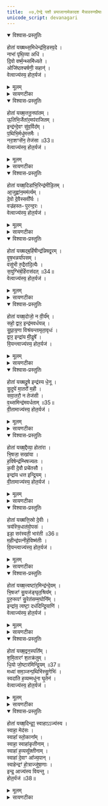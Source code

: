 ```yaml
---
title:  ०७,ऐन्द्रे पशौ प्रयाजानामेकादश मैत्रावरुणप्रैषाः
unicode_script: devanagari
---
```


<details open><summary>विश्वास-प्रस्तुतिः</summary>

होता॑ यख्षथ्स॒मिधेन्द्र॑मि॒डस्प॒दे ।  
नाभा॑ पृथि॒व्या अधि॑ ।  
दि॒वो वर्ष्म॒न्थ्समि॑ध्यते ।  
ओजि॑ष्ठश्चर्षणी॒ सहान्॑ ।  
वेत्वाज्य॑स्य॒ होत॒र्यज॑ ।  
</details>

<details><summary>मूलम्</summary>

होता॑ यख्षथ्स॒मिधेन्द्र॑मि॒डस्प॒दे ।  
नाभा॑ पृथि॒व्या अधि॑ ।  
दि॒वो वर्ष्म॒न्थ्समि॑ध्यते ।  
ओजि॑ष्ठश्चर्षणी॒ सहान्॑ ।  
वेत्वाज्य॑स्य॒ होत॒र्यज॑ ।  
</details>

<details><summary>सायणटीका</summary>

(SB) 1इत्थं षड्भिरनुवाकैरस्यां कौकिल्यां सौत्रामण्यामध्वर्यवमुक्तम् । अथावशिष्टैश्चतुर्दशभिरनुवाकैर्हौत्रमुच्यते । तत्रास्मिन् सप्तमेऽनुवाके होतारमुद्दिश्य मैत्रावरुणेन पठनीया एकादश प्रयाजप्रैषा उच्यन्ते । तत्र 'समिद्भ्यः प्रेष्य' इत्यध्वर्युणा प्रेषितो मैत्रावरुणः प्रैषमन्त्रं पठति । तमिमं मन्त्रमाह - योऽयं होता विद्यते सोऽयं समिधेन्द्रं समिन्नामकेनाग्निना युक्तमिन्द्रं इडस्पदे इडाख्याया गोः पदस्थाने अस्मिन्नाहवनीये यक्षत् यजतु पूजयत्वित्यर्थः । या सोमक्रयणी गौः तस्याः पादपांसोः कियानपि भाग आहवनीये प्रक्षिप्तः तस्मादिडस्पदमित्युच्यते । समिन्नामकः कश्चिदग्निविशेषः प्रथमयाऽऽहुत्या हूयते । अतः समिन्नामकाग्निद्वारा तमिन्द्रं होता यक्षदित्युच्यते । तच्चेडायाः पदं आहवनीयाख्यं पृथिव्या नाभा नाभिस्थानीयायामुत्तरवेद्यां अध्युपरि वर्तते । हूयमानोऽयमग्निः दिवो वर्ष्मन् द्युलोकस्य शरीरस्थानीय इत्यर्थः । तत्र समिध्यते सम्यग्दीप्यते । चर्षणीसहान् चर्षणयो मनुष्याः तान् सहन्ते अभिभवन्तीत चर्षणीसहाः देवाः तानुद्दिश्य तेषां देवानां मध्ये ओजिष्ठः अत्यन्तप्रबलः तादृशोऽग्निः आज्यस्य वेतु इदमाज्यमश्नातु पिबत्वित्यर्थः । हे होतः! यज तदर्थं याज्यां पठ ॥
</details>

<details open><summary>विश्वास-प्रस्तुतिः</summary>

होता॑ यख्ष॒त्तनू॒नपा॑तम् ।  
ऊ॒तिभि॒र्जेता॑र॒मप॑राजितम् ।  
इन्द्र॑न्दे॒वꣳ सु॑व॒र्विद᳚म् ।  
प॒थिभि॒र्मधु॑मत्तमैः ।  
नरा॒शꣳसे॑न॒ तेज॑सा ॥33॥  
वेत्वाज्य॑स्य॒ होत॒र्यज॑ ।  
</details>

<details><summary>मूलम्</summary>

होता॑ यख्ष॒त्तनू॒नपा॑तम् ।  
ऊ॒तिभि॒र्जेता॑र॒मप॑राजितम् ।  
इन्द्र॑न्दे॒वꣳ सु॑व॒र्विद᳚म् ।  
प॒थिभि॒र्मधु॑मत्तमैः ।  
नरा॒शꣳसे॑न॒ तेज॑सा ॥33॥  
वेत्वाज्य॑स्य॒ होत॒र्यज॑ ।  
</details>

<details><summary>सायणटीका</summary>

2द्वितीयं प्रैषमन्त्रमाह - अत्र सर्वत्र प्रथमान्तो होतृशब्दो दैव्यं होतारमाचष्टे, संबुद्ध्यन्तो मानुषम् । यथा पूर्वमन्त्रे समिच्छब्दः प्रयाजदेवतारूपमग्निविशेषमाह, एवमत्रापि तनूनपाच्छब्दो द्वितीयप्रयाजदेवतारूपमग्निविशेषमाचष्टे । दैव्यो होता तनूनपान्नामकमग्निं यक्षत् यजतु पूजयतु त्वदग्निद्वारा इन्द्रं पूजयतु । कीदृशमिन्द्रम्? ऊतिभिः अस्मद्रक्षणैर्युक्तं, जेतारं युद्धे जयशीलं केनाप्यन्येन अपराजितं, देवं द्योतमानं, सुवर्विदं स्वर्गस्य लब्धारं, मधुमत्तमैः अन्नपानादिपाथेयसंपत्त्या अत्यन्तं मधुरैः पथिभिः मार्गैर्युक्तं, नराशंसेन मनुष्यैः शंसनीयेन तेजसा युक्तं, तथाविधेन्द्रपूजार्थं तनूनपादग्निराज्यं पिबतु । तदर्थं हे मानुष होतः! याज्यां पठ ॥
</details>

<details open><summary>विश्वास-प्रस्तुतिः</summary>

होता॑ यख्ष॒दिडा॑भि॒रिन्द्र॑मीडि॒तम् ।  
आ॒जुह्वा॑न॒मम॑र्त्यम् ।  
दे॒वो दे॒वैस्सवी᳚र्यः ।  
वज्र॑हस्तᳶ पुरन्द॒रः ।  
वेत्वाज्य॑स्य॒ होत॒र्यज॑ ।  
</details>

<details><summary>मूलम्</summary>

होता॑ यख्ष॒दिडा॑भि॒रिन्द्र॑मीडि॒तम् ।  
आ॒जुह्वा॑न॒मम॑र्त्यम् ।  
दे॒वो दे॒वैस्सवी᳚र्यः ।  
वज्र॑हस्तᳶ पुरन्द॒रः ।  
वेत्वाज्य॑स्य॒ होत॒र्यज॑ ।  
</details>

<details><summary>सायणटीका</summary>

3तृतीयमन्त्रमाह - शब्देन प्रयाजदेवतारूपस्तृतीयोऽग्निरुच्यते । बहुवचनं पूजार्थम् । तदग्निद्वारा दैव्यो होता इन्द्रं पूजयतु । कीदृशमिन्द्रम्? ईडितं नानाविधैर्मन्त्रैः स्तुतम्, आजुह्वानं सर्वेषु यज्ञेषु होमभाजं आह्वानभाजं वा, अमर्त्यं मरणरहितम् । स चेन्द्रो देवो देवैस्सह सवीर्यं बहुसामर्थ्ययुक्तः शत्रूनभिभवितुं वज्रहस्तः आसुरीं पुरीं दारयति विनाशयतीति पुरंदरः । तथाविधेन्द्रस्य पीतये पूर्वोक्तो वह्निराज्यं पिबतु । हे मानुष होतः! याज्यां पठ ॥
</details>

<details open><summary>विश्वास-प्रस्तुतिः</summary>

होता॑ यख्षद्ब॒र्हिषीन्द्र॑न्निषद्व॒रम् ।  
वृ॒ष॒भन्नर्या॑पसम् ।  
वसु॑भी रु॒द्रैरा॑दि॒त्यैः ।  
स॒युग्भि॑र्ब॒र्हिरास॑दत् ॥34॥  
वेत्वाज्य॑स्य॒ होत॒र्यज॑ ।  
</details>

<details><summary>मूलम्</summary>

होता॑ यख्षद्ब॒र्हिषीन्द्र॑न्निषद्व॒रम् ।  
वृ॒ष॒भन्नर्या॑पसम् ।  
वसु॑भी रु॒द्रैरा॑दि॒त्यैः ।  
स॒युग्भि॑र्ब॒र्हिरास॑दत् ॥34॥  
वेत्वाज्य॑स्य॒ होत॒र्यज॑ ।  
</details>

<details><summary>सायणटीका</summary>

4चतुर्थमन्त्रमाह - बर्हिश्शब्दश्चतुर्थप्रयाजदेवतारूपमग्निमाचष्टे । तस्मिन्बर्हिषि पूजिते सति तद्द्वारेण इन्द्रं दैव्यो होता पूजयतु । कीदृशमिन्द्रं? निषद्वरं नितरां यज्ञे सीदन्ति उपविशन्तीति निषदो देवाः तेषां श्रेष्ठम्, वृषभं कामानां वर्षयितारम्, नरेभ्यो हितं नर्यं तथाविधं कर्म यस्यासौ नर्यापाः तथाविधम् । स चेन्द्रो वस्वादिभिः सयुग्भिः स्वेन सह वर्तमानैर्युक्तो बर्हिरासदत् यज्ञं प्राप्नोतु । वेत्वित्यादि पूर्ववत् ॥
</details>

<details open><summary>विश्वास-प्रस्तुतिः</summary>

होता॑ यख्ष॒दोजो॒ न वी॒र्य᳚म् ।  
सहो॒ द्वार॒ इन्द्र॑मवर्धयन्न् ।  
सु॒प्रा॒य॒णा विश्र॑यन्तामृता॒वृधः॑ ।  
द्वार॒ इन्द्रा॑य मी॒ढुषे᳚ ।  
वि॒यन्त्वाज्य॑स्य॒ होत॒र्यज॑ ।  
</details>

<details><summary>मूलम्</summary>

होता॑ यख्ष॒दोजो॒ न वी॒र्य᳚म् ।  
सहो॒ द्वार॒ इन्द्र॑मवर्धयन्न् ।  
सु॒प्रा॒य॒णा विश्र॑यन्तामृता॒वृधः॑ ।  
द्वार॒ इन्द्रा॑य मी॒ढुषे᳚ ।  
वि॒यन्त्वाज्य॑स्य॒ होत॒र्यज॑ ।  
</details>

<details><summary>सायणटीका</summary>

5पञ्चममन्त्रमाह - द्वारशब्दः पञ्चमप्रयाजदेवतारूपमग्निमाह । पूजार्थं बहुवचनम् । तमग्निं दैव्यो होता पूजयतु । ताश्च द्वारशब्दाभिधेया देवता इन्द्रं वर्धयन्तु । ओजआदयो दृष्टान्ताः । यथा अष्टमधातोरोजसो वीर्यस्य चक्षुरादीन्द्रियसामर्थ्यस्य च सहसः शरीरबलस्य च वृद्धिः तथेन्द्रस्याभिवृद्धिरित्यर्थः । ताश्च द्वारदेदता सुप्रायणाः शोभनगतयः ऋतावृधः यज्ञस्य वर्धयित्र्यः तथाविधाः विश्रयन्तां विशेषेण यज्ञमाश्रयन्तु । मीढुषे वृष्ट्यादिना सेचकाय इन्द्रायेन्द्रार्थं द्वारो देवता वियन्तु पिबन्तु ॥
</details>

<details open><summary>विश्वास-प्रस्तुतिः</summary>

होता॑ यख्षदु॒षे इन्द्र॑स्य धे॒नू ।  
सु॒दुघे॑ मा॒तरौ॑ म॒ही ।  
सवा॒तरौ॒ न तेज॑सी ।  
व॒थ्समिन्द्र॑मवर्धताम् ॥35॥  
वी॒तामाज्य॑स्य॒ होत॒र्यज॑ ।  
</details>

<details><summary>मूलम्</summary>

होता॑ यख्षदु॒षे इन्द्र॑स्य धे॒नू ।  
सु॒दुघे॑ मा॒तरौ॑ म॒ही ।  
सवा॒तरौ॒ न तेज॑सी ।  
व॒थ्समिन्द्र॑मवर्धताम् ॥35॥  
वी॒तामाज्य॑स्य॒ होत॒र्यज॑ ।  
</details>

<details><summary>सायणटीका</summary>

6षष्ठमन्त्रमाह - उषाशब्दः षष्ठप्रयाजाग्निमूर्तिद्वयमाह । तादृश्यौ उषे द्वे देव्यौ होता पूजयतु । कीदृश्यावुषे? इन्द्रस्य धेनुवत्प्रीणयित्र्यौ, सुदुघे सुखेन दोग्धुं शक्ये, मातरौ पयःप्रदानेन मातृसदृश्यौ, मही महत्यौ पूज्ये वा । वातृशब्दो गमनस्वभावं वत्समाचष्टे । समानो वाता वत्सो ययोस्ते सवातरौ । नकार उपमार्थः । इन्द्रस्य वत्सस्थानीयत्वादेकवत्से इव ते उभे वर्तेते । तेजसी तेजस्विन्यौ, तादृश्यौ मूर्ती वत्सस्थानीयमिन्द्रं अवर्धतां वृद्धिं प्रापयताम् । ते मूर्ती आज्यं वीतां पिबताम् ॥
</details>

<details open><summary>विश्वास-प्रस्तुतिः</summary>

होता॑ यख्ष॒द्दैव्या॒ होता॑रा ।  
भि॒षजा॒ सखा॑या ।  
ह॒विषेन्द्र॑म्भिषज्यतः ।  
क॒वी दे॒वौ प्रचे॑तसौ ।  
इन्द्रा॑य धत्त इन्द्रि॒यम् ।  
वी॒तामाज्य॑स्य॒ होत॒र्यज॑ ।  
</details>

<details><summary>मूलम्</summary>

होता॑ यख्ष॒द्दैव्या॒ होता॑रा ।  
भि॒षजा॒ सखा॑या ।  
ह॒विषेन्द्र॑म्भिषज्यतः ।  
क॒वी दे॒वौ प्रचे॑तसौ ।  
इन्द्रा॑य धत्त इन्द्रि॒यम् ।  
वी॒तामाज्य॑स्य॒ होत॒र्यज॑ ।  
</details>

<details><summary>सायणटीका</summary>

7सप्तममन्त्रमाह - दैव्यहोतृशब्देन सप्तमप्रयाजदेवतारूपस्याग्नेर्द्वौ देहावुच्येते । तावुभौ होता पूजयतु । कीदृशौ? भिषजौ अनिष्टव्याधिचिकित्सकौ, सखाया परस्परं स्निग्धौ, तावुभौ अनेन हविषा तमिन्द्रं भिषज्यतः अनिष्टपरिहारेण चिकित्सां कुरुतः । तावुभौ कवी विद्वांसौ, देवी द्योतमानौ, प्रचेतसौ प्रकृष्टज्ञानौ, ताविन्द्रार्थं इन्द्रियं धत्तः शक्तिं पोषयतः । तावुभावाज्यं वीतां पिबताम् ॥
</details>

<details open><summary>विश्वास-प्रस्तुतिः</summary>

होता॑ यख्षत्ति॒स्रो दे॒वीः ।  
त्रय॑स्त्रि॒धात॑वो॒पसः॑ ।  
इडा॒ सर॑स्वती॒ भार॑ती ॥36॥  
म॒हीन्द्र॑पत्नीर्ह॒विष्म॑तीः ।  
वि॒यन्त्वाज्य॑स्य॒ होत॒र्यज॑ ।  
</details>

<details><summary>मूलम्</summary>

होता॑ यख्षत्ति॒स्रो दे॒वीः ।  
त्रय॑स्त्रि॒धात॑वो॒पसः॑ ।  
इडा॒ सर॑स्वती॒ भार॑ती ॥36॥  
म॒हीन्द्र॑पत्नीर्ह॒विष्म॑तीः ।  
वि॒यन्त्वाज्य॑स्य॒ होत॒र्यज॑ ।  
</details>

<details><summary>सायणटीका</summary>

8अष्टममन्त्रमाह - अष्टमप्रयाजदेवतारूपस्याग्नेस्त्रिमूर्तयः । तिस्रस्ताः पूजयतु । कीदृश्यस्ताः? देवीः द्योतनात्मिकाः, अपसः कर्मनिमित्तं त्रिधातवः त्रीणि शरीराणि धारयित्र्यः, अत एव त्रयः त्रिलोकात्मिकाः । इडादीनि तासां नामधेयानि, ताश्च मही महत्यः पूज्याः, इन्द्रपत्नीः इन्द्रस्य पालयित्र्यः, हविष्मतीः अस्मद्दत्तेन हविषा युक्ताः । तादृश्य एता आज्यं वियन्तु पिबन्तु ॥
</details>

<details open><summary>विश्वास-प्रस्तुतिः</summary>

होता॑ यख्ष॒त्त्वष्टा॑र॒मिन्द्र॑न्दे॒वम् ।  
भि॒षजꣳ॑ सु॒यज॑ङ्घृत॒श्रिय᳚म् ।  
पु॒रु॒रूपꣳ॑ सु॒रेत॑सम्म॒घोनि᳚म् ।  
इन्द्रा॑य॒ त्वष्टा॒ दध॑दिन्द्रि॒याणि॑ ।  
वेत्वाज्य॑स्य॒ होत॒र्यज॑ ।  
</details>

<details><summary>मूलम्</summary>

होता॑ यख्ष॒त्त्वष्टा॑र॒मिन्द्र॑न्दे॒वम् ।  
भि॒षजꣳ॑ सु॒यज॑ङ्घृत॒श्रिय᳚म् ।  
पु॒रु॒रूपꣳ॑ सु॒रेत॑सम्म॒घोनि᳚म् ।  
इन्द्रा॑य॒ त्वष्टा॒ दध॑दिन्द्रि॒याणि॑ ।  
वेत्वाज्य॑स्य॒ होत॒र्यज॑ ।  
</details>

<details><summary>सायणटीका</summary>

9नवममन्त्रमाह - त्वष्टृशब्देन नवमप्रयाजदेवतारूपोऽग्निरुच्यते तं होता पूजयतु तद्वारेणेन्द्रं पूजयतु । कीदृशमिन्द्रं? देवं द्योतनात्मकं, भिषजं अनिष्टव्याधिचिकित्सकं, सुयजं सुखेन यष्टुं शक्यं, धृतश्रियं घृतसेविनं, पुरुरूप तत्तद्यजमानगृहागमनाय बहुरूपधारिणं, सुरेतसं शोभनापत्ययुक्तं, मघोनि अन्नवन्तम् । ईदृशायेन्द्राय स त्वष्टा इन्द्रियाणि क्रियासामर्थ्यानि दधत् पोषयतु । आज्यं वेतु पिबतु ॥
</details>

<details open><summary>विश्वास-प्रस्तुतिः</summary>

होता॑ यख्ष॒द्वन॒स्पति᳚म् ।  
श॒मि॒तारꣳ॑ श॒तक्र॑तुम् ।  
धि॒यो जो॒ष्टार॑मिन्द्रि॒यम् ॥37॥  
मध्वा॑ सम॒ञ्जन्प॒थिभि॑स्सु॒गेभिः॑ ।  
स्वदा॑ति ह॒व्यम्मधु॑ना घृ॒तेन॑ ।  
वेत्वाज्य॑स्य॒ होत॒र्यज॑ ।  
</details>

<details><summary>मूलम्</summary>

होता॑ यख्ष॒द्वन॒स्पति᳚म् ।  
श॒मि॒तारꣳ॑ श॒तक्र॑तुम् ।  
धि॒यो जो॒ष्टार॑मिन्द्रि॒यम् ॥37॥  
मध्वा॑ सम॒ञ्जन्प॒थिभि॑स्सु॒गेभिः॑ ।  
स्वदा॑ति ह॒व्यम्मधु॑ना घृ॒तेन॑ ।  
वेत्वाज्य॑स्य॒ होत॒र्यज॑ ।  
</details>

<details><summary>सायणटीका</summary>

10दशममन्त्रमाह - वनस्पतिशब्देन दशमप्रयाजदेवतारूपोऽग्निरुच्यते । तं होता यक्षत् तद्वारेणेन्द्रं पूजयतु । कीदृशमिन्द्रं? शमितारं सर्वानिष्टशमनहेतुं, शतक्रतुं शतसंख्याकाश्वभेधयुतं, धियो जोष्टारं बुद्धेस्सेवितारं, उपासकानां बुद्ध्या ध्यातव्यमित्यर्थः । इन्द्रियं सामर्थ्योपेतम् । तादृश इन्द्रः सुगेभिः पथिभिः सुखेन गन्तुं शक्यैर्मार्गैरागत्य मध्वा मधुरद्रव्येण समञ्जन् हवींषि स्निग्धीकुर्वन् वर्तते । स च मधुना मधुरेण घृतेन हव्यं स्वदाति स्वादूकरोति । तथाविधेन्द्रप्रीत्यर्थं वनस्पतिदेव आज्यं पिवतु ॥
</details>

<details open><summary>विश्वास-प्रस्तुतिः</summary>

होता॑ यख्ष॒दिन्द्र॒ꣵ॒ स्वाहाऽऽज्य॑स्य ।  
स्वाहा॒ मेद॑सः ।  
स्वाहा᳚ स्तो॒काना᳚म् ।  
स्वाहा॒ स्वाहा॑कृतीनाम् ।  
स्वाहा॑ ह॒व्यसू᳚क्तीनाम् ।  
स्वाहा॑ दे॒वाꣳ आ᳚ज्य॒पान् ।  
स्वाहेन्द्रꣳ॑ हो॒त्राज्जु॑षा॒णाः ।  
इन्द्र॒ आज्य॑स्य वियन्तु ।  
होत॒र्यज॑ ॥38॥
</details>

<details><summary>मूलम्</summary>

होता॑ यख्ष॒दिन्द्र॒ꣵ॒ स्वाहाऽऽज्य॑स्य ।  
स्वाहा॒ मेद॑सः ।  
स्वाहा᳚ स्तो॒काना᳚म् ।  
स्वाहा॒ स्वाहा॑कृतीनाम् ।  
स्वाहा॑ ह॒व्यसू᳚क्तीनाम् ।  
स्वाहा॑ दे॒वाꣳ आ᳚ज्य॒पान् ।  
स्वाहेन्द्रꣳ॑ हो॒त्राज्जु॑षा॒णाः ।  
इन्द्र॒ आज्य॑स्य वियन्तु ।  
होत॒र्यज॑ ॥38॥
</details>

<details><summary>सायणटीका</summary>

11एकादशमन्त्रमाह - उक्तेषु सर्वेषु प्रयाजेष्वनुगतमितन्द्रं होता यक्षत् यजतु पूजयतु । तदिन्द्रस्य प्रीत्यर्थमाज्यस्य स्वाहुतिरस्तु । मेदसो द्रव्यस्य स्वाहुतिरस्तु । स्तोकानां बिन्दूनां स्वाहुतिरस्तु । स्वाहाकृतीनां स्वाहाकारेण दीयमानानां सर्वाहुतिद्रव्याणां स्वाहुतिरस्तु । हव्यसूक्तीनां हविस्स्तावकमन्त्राभिमानिदेतवतानामर्थे स्वाहुतिरस्तु । ये त्वाज्यं पिबन्तो देवास्तान्सर्वानुद्दिश्य स्वाहुतिरस्तु । होत्राद्धोमनिमित्तभूतादिन्द्रं जुषाणाः सेवमाना ये देवास्तेषां स्वाहुतिरस्तु । अयमिन्द्रोऽन्ये च सर्वे देवा आज्यं पिबन्तु । हे मानुष होतः! तदर्थं याज्यां पठ ॥

इति तैत्तिरीयब्राह्मणभाष्ये द्वितीयाष्टके षष्ठप्रपाठके सप्तमोऽनुवाकः ॥  

</details>


